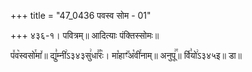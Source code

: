 +++
title = "47_0436 पवस्व सोम - 01"

+++
४३६-१। पवित्रम्॥ आदित्याः पंक्तिस्सोमः॥

प꣤व꣥स्वसो꣯मा꣤॥ द्यु꣣म्नी꣢ऽ३४३सु꣢धा꣣꣯रः꣥। मा꣡हाꣳ꣢꣯अ꣡वी꣯नाम्॥ अनुपू꣢꣯॥ र्वि꣣यो꣢ऽ३४५इ॥ डा॥
